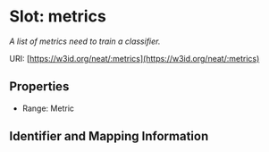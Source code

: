 # Slot: metrics
_A list of metrics need to train a classifier._


URI: [https://w3id.org/neat/:metrics](https://w3id.org/neat/:metrics)



<!-- no inheritance hierarchy -->


## Properties

 * Range: Metric



## Identifier and Mapping Information





